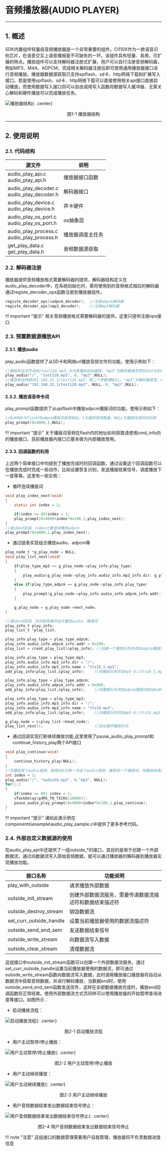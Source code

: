 # 音频播放器(AUDIO PLAYER)

***

## 1. 概述

SDK内置组件轻量级音频播放器是一个非常重要的组件，CI110X作为一款语音识别芯片，在语音交互上语音播报是不可缺失的一环。该组件具有轻量、易用、可扩展的特点。播放组件可以支持解码器注册式扩展，用户可以自行注册音频解码器，例如MP3、M4A、ADPCM，完成相关解码器注册后即可使用通用播放器接口进行音频播放。播放器数据源获取已支持spiflash、sd卡、http网络下载和扩展写入接口。若是使用spiflash、sd卡、http网络下载可以直接使用相关api接口直接启动播放。而使用数据写入接口则可以自由调用写入函数将数据写入缓冲器，无需关心解码和硬件播放可以完成播放任务。

![播放器结构](img/audio_play_1.png){: .center}

 <div align=center>图1-1 播放器结构</div>

***

## 2. 使用说明

### 2.1. 代码结构

| 源文件                                       | 说明             |
| -------------------------------------------- | ---------------- |
| audio_play_api.c<br>audio_play_api.h         | 播放器接口函数   |
| audio_play_decoder.c<br>audio_play_decoder.h | 解码器接口       |
| audio_play_device.c<br>audio_play_device.h   | 声卡硬件         |
| audio_play_os_port.c<br>audio_play_os_port.h | os抽象层         |
| audio_play_process.c<br>audio_play_process.h | 播放器调度主任务 |
| get_play_data.c<br>get_play_data.h           | 音频数据源获取   |

### 2.2. 解码器注册

播放器提供音频播放格式需要解码器的提供，解码器结构定义在audio_play_decoder中，在系统初始化时，需将使用到的音频格式相应的解码器通过registe_decoder_ops函数注册到播放器组件。

```c
registe_decoder_ops(&adpcm_decoder);  //注册adpcm解码器
registe_decoder_ops(&mp3_decoder);    //注册mp3解码器
```

!!! important "提示"
    相关音频播放格式需要解码器的提供，这里只提供注册ops接口

### 2.3. 预置数据源播放API

#### 2.3.1. 播放audio

play_audio函数提供了从SD卡和网络url播放音频文件的功能，使用示例如下：

```c
//播放来自文件系统/test128.mp3，0代表播放启始偏移，"mp3"为解码器类型带ID3V2头的标准mp3文件可以填NULL，播放器可以自动识别文件类型，NULL为播放完成时的回调函数注册
play_audio("/", "test128.mp3", 0, "mp3",NULL);
//播放来自网络192.168.31.1/test128.mp3，第二个参数填NULL，"mp3"为解码器类型，0代表播放启始偏移，NULL为播放完成时的回调函数注册
play_audio("192.168.31.1/test128.mp3", NULL, 0, "mp3",NULL);
```

#### 2.3.2. 播放语音命令词

play_prompt函数提供了从spiflash中播放adpcm播报词的功能，使用示例如下：

```c
//0x4000为flash内adpcm播报词音频地址，1为播放音频数量，NULL为播放完成时的回调
play_prompt(0x4000,1,NULL);
```

!!! important "提示"
    关于播报词音频在flash内的地址如何获取请使用cmd_info内的播放接口，目前播放器内接口已基本做为内部播放使用。

#### 2.3.3. 回调函数的利用

上述两个简单接口中均提到了播放完成时的回调函数，通过设置这个回调函数可以在播放完成时完成一些动作，比如设置恢复识别，发送播报结束信号，调度播放下一首等等。这里有一些实例：

* 循环连续播报词

```c
void play_index_next(void)
{
    static int index = 2;

    if(index >= 80)index = 1;
    play_prompt(0x4000+index*0x100,1,play_index_next);
}
//通过end回调、index计数连续播放adpcm
play_prompt(0x4000,1,play_index_next);
```

* 通过链表实现组合播放audio、adpcm等

```c
play_node_t *g_play_node = NULL;
void play_list_next(void)
{
    if(play_type_mp3 == g_play_node->play_info.play_type)
    {
        play_audio(g_play_node->play_info.audio_info.mp3_info.dir, g_play_node->play_info.audio_info.mp3_info.name, 0,"mp3", play_list_next);
    }
    else if(play_type_adpcm == g_play_node->play_info.play_type)
    {
        play_prompt(g_play_node->play_info.audio_info.adpcm_info.addr,1, play_list_next);
    }

    g_play_node = g_play_node->next_node;
}

//通过end回调、双向链表循环组合播放audio、播报词
play_info_t play_info;
play_list_t *play_list;

play_info.play_type = play_type_adpcm;
play_info.audio_info.adpcm_info.addr = 0x200;
play_list = creat_play_list(&play_info); //创建一个播放队列并添加adpcm播报词地址0x200

play_info.play_type = play_type_mp3;
play_info.audio_info.mp3_info.dir = "/";
play_info.audio_info.mp3_info.name = "tts16_1.mp3";
add_play_info(play_list,&play_info);    //向播放队列添加mp3 0:/tts16_1.mp3

play_info.play_type = play_type_adpcm;
play_info.audio_info.adpcm_info.addr = 0x800;
add_play_info(play_list,&play_info);    //向播报队列添加adpcm播报词地址0x800

play_info.play_type = play_type_mp3;
play_info.audio_info.mp3_info.dir = "/";
play_info.audio_info.mp3_info.name = "tts16.mp3";
add_play_info(play_list,&play_info);    //向播放队列添加mp3 0:/tts16.mp3

g_play_node = &(play_list->head_node);
play_list_next();                       //启动循环播放队列
```

* 通过回调实现打断继续播放功能,这里使用了pause_audio_play_prompt和continue_history_play两个API接口

```c
void play_continue(void)
{
    continue_history_play(NULL);
}
//先播放某个audio音频，每隔10S打断一次这个audio音频，播放另一个播报词，待播放结束后继续播放之前未完成的audio音频
int index = 1;
play_audio("/", "audio16.mp3", 0,"mp3", NULL);
for(;;)
{
    if(index >= 80) index = 1;
    vTaskDelay(pdMS_TO_TICKS(10000));
    pause_audio_play_prompt(0x4000+index*0x100,1,play_continue);
}
```

!!! important "提示"
    诸如此类示例在components\example\audio_play_sample.c中提供了更多参考代码。

### 2.4. 外部自定义数据源的使用

在audio_play_api中还提供了一组outside_*的接口，其目的是用于创建一个外部数据流，通过向数据流写入原始音频数据，就可以通过播放器的解码器到播放器实现播放功能。

| 接口名称                | 功能说明                                                 |
| ----------------------- | -------------------------------------------------------- |
| play_with_outside       | 请求播放外部数据                                         |
| outside_init_stream     | 创建外部数据流服务，需要传递数据流描述符和数据结束描述符 |
| outside_destroy_stream  | 销毁数据流                                               |
| set_curr_outside_handle | 设置当前播放器使用的数据流描述符                         |
| outside_send_end_sem    | 发送数据结束信号                                         |
| outside_write_stream    | 向数据流写入数据                                         |
| outside_clear_stream    | 清理数据流                                               |

这组接口中outside_init_stream函数可以创建一个外部数据流服务，通过set_curr_outside_handle设置当前播放器使用的数据流，即可通过outside_write_stream函数向数据流写入数据，此时调用播放接口播放器将自动从数据流中获取音频数据，并进行解码播放，当数据end时，使用outside_send_end_sem函数发送信号，这样在全部数据播放完成时，播放end回调函数将正常结束。使用外部数据流方式页同样可以使用播放器的开始暂停查询进度等接口。如图所示：

* 启动播放流程：

![启动播放流程](img/audio_play_2.PNG){: .center}

 <div align=center>图2-1 启动播放流程</div>

* 用户主动暂停/停止播放：

![用户主动暂停/停止播放](img/audio_play_3.PNG){: .center}

 <div align=center>图2-2 用户主动暂停/停止播放</div>

* 用户主动继续播放：

![用户主动继续播放](img/audio_play_4.PNG){: .center}

 <div align=center>图2-3 用户主动继续播放</div>

* 用户音频数据结束发出数据结束信号停止：

![用户音频数据结束发出数据结束信号停止](img/audio_play_5.PNG){: .center}

 <div align=center>图2-4 用户音频数据结束发出数据结束信号停止</div>

!!! note "注意"
    这组接口的数据管理需要用户自我管理，播放器将不负责数据进度信息
